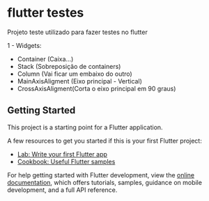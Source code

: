 # flutter testes

Projeto teste utilizado para fazer testes no flutter

1 - Widgets:

- Container (Caixa...)
- Stack (Sobreposição de containers)
- Column (Vai ficar um embaixo do outro)
- MainAxisAligment (Eixo principal - Vertical)
- CrossAxisAligment(Corta o eixo principal em 90 graus)

## Getting Started

This project is a starting point for a Flutter application.

A few resources to get you started if this is your first Flutter project:

- [Lab: Write your first Flutter app](https://docs.flutter.dev/get-started/codelab)
- [Cookbook: Useful Flutter samples](https://docs.flutter.dev/cookbook)

For help getting started with Flutter development, view the
[online documentation](https://docs.flutter.dev/), which offers tutorials,
samples, guidance on mobile development, and a full API reference.

